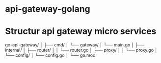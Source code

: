 # api-gateway-golang
# Structur api gateway micro services
go-api-gateway/
│
├── cmd/
│   └── gateway/
│       └── main.go
│
├── internal/
│   ├── router/
│   │   └── router.go
│   ├── proxy/
│   │   └── proxy.go
│   └── config/
│       └── config.go
│
└── go.mod

